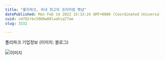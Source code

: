 ```yaml
---
title: "폴리파크, 국내 최고의 프리미엄 펫샵"
datePublished: Mon Feb 14 2022 15:33:24 GMT+0000 (Coordinated Universal Time)
cuid: cm702rbc5000w08laahiq77am
slug: 3332

---
```



폴리파크 기업정보 (이미지: 블로그)

![이미지](https://cdn.hashnode.com/res/hashnode/image/upload/v1739253718091/f7a29144-ee64-4af5-b962-22b6b71da998.png)